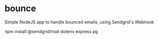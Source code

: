 # bounce

Simple NodeJS app to handle bounced emails, using Sendgrid's Webhook

npm install @sendgrid/mail dotenv express pg
